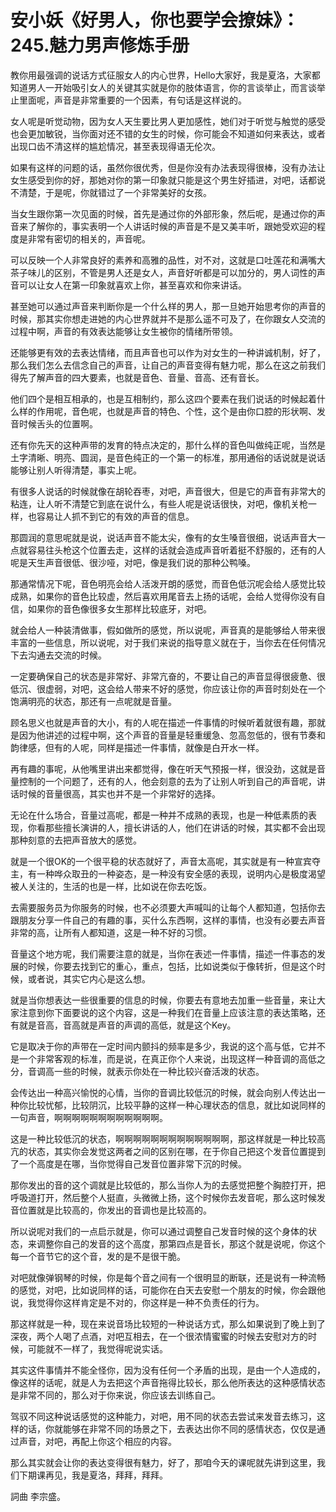 # 安小妖《好男人，你也要学会撩妹》：245.魅力男声修炼手册

教你用最强调的说话方式征服女人的内心世界，Hello大家好，我是夏洛，大家都知道男人一开始吸引女人的关键其实就是你的肢体语言，你的言谈举止，而言谈举止里面呢，声音是非常重要的一个因素，有句话是这样说的。

女人呢是听觉动物，因为女人天生要比男人更加感性，她们对于听觉与触觉的感受也会更加敏锐，当你面对还不错的女生的时候，你可能会不知道如何来表达，或者出现口齿不清这样的尴尬情况，甚至表现得语无伦次。

如果有这样的问题的话，虽然你很优秀，但是你没有办法表现得很棒，没有办法让女生感受到你的好，那她对你的第一印象就只能是这个男生好插进，对吧，话都说不清楚，于是呢，你就错过了一个非常美好的女孩。

当女生跟你第一次见面的时候，首先是通过你的外部形象，然后呢，是通过你的声音来了解你的，事实表明一个人讲话时候的声音是不是又美丰听，跟她受欢迎的程度是非常有密切的相关的，声音呢。

可以反映一个人非常良好的素养和高雅的品性，对不对，这就是口吐莲花和满嘴大茶子味儿的区别，不管是男人还是女人，声音好听都是可以加分的，男人词性的声音可以让女人在第一印象就喜欢上你，甚至喜欢和你来讲话。

甚至她可以通过声音来判断你是一个什么样的男人，那一旦她开始思考你的声音的时候，那其实你想走进她的内心世界就并不是那么遥不可及了，在你跟女人交流的过程中啊，声音的有效表达能够让女生被你的情绪所带领。

还能够更有效的去表达情绪，而且声音也可以作为对女生的一种讲诚机制，好了，那么我们怎么去信念自己的声音，让自己的声音变得有魅力呢，那么在这之前我们得先了解声音的四大要素，也就是音色、音量、音高、还有音长。

他们四个是相互相承的，也是互相制约，那么这四个要素在我们说话的时候起着什么样的作用呢，音色呢，也就是声音的特色、个性，这个是由你口腔的形状啊、发音时候舌头的位置啊。

还有你先天的这种声带的发育的特点决定的，那什么样的音色叫做纯正呢，当然是土字清晰、明亮、圆润，是音色纯正的一个第一的标准，那用通俗的话说就是说话能够让别人听得清楚，事实上呢。

有很多人说话的时候就像在胡轮吞枣，对吧，声音很大，但是它的声音有非常大的粘连，让人听不清楚它到底在说什么，有些人呢是说话很快，对吧，像机关枪一样，也容易让人抓不到它的有效的声音的信息。

那圆润的意思呢就是说，说话声音不能太尖，像有的女生嗓音很细，说话声音大一点就容易往头枪这个位置去走，这样的话就会造成声音听着挺不舒服的，还有的人呢是天生声音很低、很沙哑，对吧，像是我们说的那种公鸭嗓。

那通常情况下呢，音色明亮会给人活泼开朗的感觉，而音色低沉呢会给人感觉比较成熟，如果你的音色比较虚，然后喜欢用尾音去上扬的话呢，会给人觉得你没有自信，如果你的音色像很多女生那样比较底牙，对吧。

就会给人一种装清做事，假如做所的感觉，所以说呢，声音真的是能够给人带来很丰富的一些信息，所以说呢，对于我们来说的指导意义就在于，当你去在任何情况下去沟通去交流的时候。

一定要确保自己的状态是非常好、非常亢奋的，不要让自己的声音显得很疲惫、很低沉、很虚弱，对吧，这会给人带来不好的感觉，你应该让你的声音时刻处在一个饱满明亮的状态，那还有一点呢就是音量。

顾名思义也就是声音的大小，有的人呢在描述一件事情的时候听着就很有趣，那就是因为他讲述的过程中啊，这个声音的音量是轻重缓急、忽高忽低的，很有节奏和韵律感，但有的人呢，同样是描述一件事情，就像是白开水一样。

再有趣的事呢，从他嘴里讲出来都觉得，像在听天气预报一样，很没劲，这就是音量控制的一个问题了，还有的人，他会刻意的去为了让别人听到自己的声音呢，讲话时候的音量很高，其实也并不是一个非常好的选择。

无论在什么场合，音量过高呢，都是一种并不成熟的表现，也是一种低素质的表现，你看那些擅长演讲的人，擅长讲话的人，他们在讲话的时候，其实都不会出现那种刻意的去把声音放大的感觉。

就是一个很OK的一个很平稳的状态就好了，声音太高呢，其实就是有一种宣宾夺主，有一种哗众取丑的一种姿态，是一种没有安全感的表现，说明内心是极度渴望被人关注的，生活的也是一样，比如说在你去吃饭。

去需要服务员为你服务的时候，也不必须要大声喊叫的让每个人都知道，包括你去跟朋友分享一件自己的有趣的事，买什么东西啊，这样的事情，也没有必要去声音非常的高，让所有人都知道，这是一种不好的习惯。

音量这个地方呢，我们需要注意的就是，当你在表述一件事情，描述一件事态的发展的时候，你要去找到它的重心，重点，包括，比如说类似于像转折，但是这个时候，或者说，其实它内心是这么想。

就是当你想表达一些很重要的信息的时候，你要去有意地去加重一些音量，来让大家注意到你下面要说的这个内容，这是一种我们在音量上应该注意的表达策略，还有就是音高，音高就是声音的声调的高低，就是这个Key。

它是取决于你的声带在一定时间内颤抖的频率是多少，我说的这个高与低，它并不是一个非常客观的标准，而是说，在真正你个人来说，出现这样一种音调的高低之分，音调高一些的时候，就表示你处在一种比较兴奋活泼的状态。

会传达出一种高兴愉悦的心情，当你的音调比较低沉的时候，就会向别人传达出一种你比较忧郁，比较阴沉，比较平静的这样一种心理状态的信息，就比如说同样的一句声音，啊啊啊啊啊啊啊啊啊啊啊啊。

这是一种比较低沉的状态，啊啊啊啊啊啊啊啊啊啊啊啊啊，那这样就是一种比较高亢的状态，其实你会发觉这两者之间的区别在哪，在于你自己把这个发音位置提到了一个高度是在哪，当你觉得自己发音位置非常下沉的时候。

那你发出的音的这个调就是比较低的，那么当你人为的去感觉把整个胸腔打开，把呼吸道打开，然后整个人挺直，头微微上扬，这个时候你去发音呢，那么这时候发音位置就是比较高的，你发出的音调也是比较高的。

所以说呢对我们的一点启示就是，你可以通过调整自己发音时候的这个身体的状态，来调整你自己的发音的这个高度，那第四点是音长，那这个就是说呢，你这个每一个音节它的这个音，发的是不是很干脆。

对吧就像弹钢琴的时候，你是每个音之间有一个很明显的断联，还是说有一种流畅的感觉，对吧，比如说同样的话，可能你在白天去安慰一个朋友的时候，你会跟他说，我觉得你这样肯定是不对的，你这样是一种不负责任的行为。

那这样就是一种，现在来说音场比较短的一种说话方式，那么如果说到了晚上到了深夜，两个人喝了点酒，对吧互相去，在一个很浓情蜜蜜的时候去安慰对方的时候，可能就不一样了，我觉得呢说实话。

其实这件事情并不能全怪你，因为没有任何一个矛盾的出现，是由一个人造成的，像这样的话呢，就是人为去把这个声音拖得比较长，那么他所表达的这种感情状态是非常不同的，那么对于你来说，你应该去训练自己。

驾驭不同这种说话感觉的这种能力，对吧，用不同的状态去尝试来发音去练习，这样的话，你就能够在非常不同的场景之下，去表达出你不同的感情状态，仅仅是通过声音，对吧，再配上你这个相应的内容。

那么其实就会让你的表达变得很有魅力，好了，那咱今天的课呢就先讲到这里，我们下期课再见，我是夏洛，拜拜，拜拜。

詞曲 李宗盛。